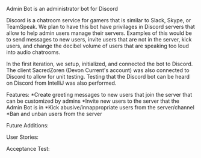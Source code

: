 Admin Bot is an administrator bot for Discord

Discord is a chatroom service for gamers that is similar to Slack, Skype, or TeamSpeak. We plan to have this bot have privilages in Discord servers that allow to help admin users manage their servers. Examples of this would be to send messages to new users, invite users that are not in the server, kick users, and change the decibel volume of users that are speaking too loud into audio chatrooms. 

In the first iteration, we setup, initialized, and connected the bot to Discord. The client SacredZoren (Devon Current's account) was also connected to Discord to allow for unit testing. Testing that the Discord bot can be heard on Discord from IntelliJ was also performed.

Features:
*Create greeting messages to new users that join the server that can be customized by admins
*Invite new users to the server that the Admin Bot is in
*Kick abusive/innappropriate users from the server/channel
*Ban and unban users from the server

Future Additions:


User Stories:


Acceptance Test:
